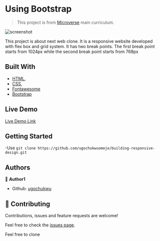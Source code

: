 # Using Bootstrap

> This project is from [Microverse](https://www.microverse.org/) main curriculum.


![screenshot](screenshot.png)


This project is about next web clone. It is a responsive website developed with flex box and grid system. It has two break points. The first break point starts from 1024px while the second break point starts from 768px



## Built With

- [HTML](https://developer.mozilla.org/en-US/docs/Web/HTML),
- [CSS](https://www.w3schools.com/css/),
- [Fontawesome](https://fontawesome.com/)
- [Bootstrap](https://www.w3schools.com/bootstrap4/bootstrap_utilities.asp)


## Live Demo

[Live Demo Link](https://ugochukwuomeje.github.io/building-responsive-design/)


## Getting Started

-Use `git clone https://github.com/ugochukwuomeje/building-responsive-design.git` 

## Authors

👤 **Author1**

- Github: [ugochukwu](https://github.com/ugochukwuomeje)


## 🤝 Contributing

Contributions, issues and feature requests are welcome!

Feel free to check the [issues page](issues/).

Feel free to clone
